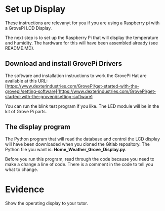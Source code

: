 # Set up Display

These instructions are relevanyt for you if you are using a Raspberry pi with a GrovePi LCD Display.

The next step is to set up the Raspberry Pi that will display the temperature and humidity. The hardware for this will have been assembled already (see README.MD).
## Download and install GrovePi Drivers
The software and installation instructions to work the GrovePi Hat are available at this URL:<br />
[https://www.dexterindustries.com/GrovePi/get-started-with-the-grovepi/setting-software](https://www.dexterindustries.com/GrovePi/get-started-with-the-grovepi/setting-software)

You can run the blink test program if you like.  The LED module will be in the kit of Grove Pi parts.

## The display program
The Python program that will read the database and control the LCD display will have been downloaded when you cloned the Gitlab repository.  The Python file you want is: **Home_Weather_Grove_Display.py**.

Before you run this program, read through the code because you need to make a change a line of code.  There is a comment in the code to tell you what to change.
# Evidence
Show the operating display to your tutor.


